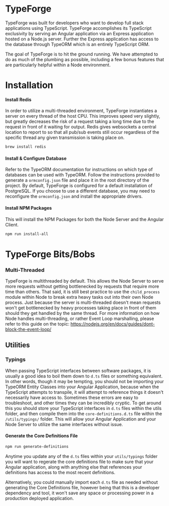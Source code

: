 # TypeForge

TypeForge was built for developers who want to develop full stack applications using TypeScript. TypeForge accomplishes its TypeScript exclusivity by serving an Angular application via an Express application hosted on a Node.js server. Further the Express application has access to the database through TypeORM which is an entirely TypeScript ORM.

The goal of TypeForge is to hit the ground running. We have attempted to do as much of the plumbing as possible, including a few bonus features that are particularly helpful within a Node environment.

# Installation
#### Install Redis
In order to utilize a multi-threaded environment, TypeForge instantiates a server on every thread of the host CPU. This improves speed very slightly, but greatly decreases the risk of a request taking a long time due to the request in front of it waiting for output. Redis gives websockets a central location to report to so that all pub/sub events still occur regardless of the specific thread any given transmission is taking place on.
```bash
brew install redis
```
#### Install & Configure Database
Refer to the TypeORM documentation for instructions on which type of databases can be used with TypeORM. Follow the instructions provided to generate a `ormconfig.json` file and place it in the root directory of the project. By default, TypeForge is configured for a default installation of PostgreSQL. If you choose to use a different database, you may need to reconfigure the `ormconfig.json` and install the appropriate drivers.

#### Install NPM Packages
This will install the NPM Packages for both the Node Server and the Angular Client.
```bash
npm run install-all
```

# TypeForge Bits/Bobs
### Multi-Threaded
TypeForge is multithreaded by default. This allows the Node Server to serve more requests without getting bottlenecked by requests that require more time than others. That said, it is still best practice to use the `child_process` module within Node to break extra heavy tasks out into their own Node process. Just because the server is multi-threaded doesn't mean requests won't get bottlenecked by heavy processes taking place in front of them should they get handled by the same thread. For more information on how Node handles multi-threading, or rather Event Loop marshalling, please refer to this guide on the topic: https://nodejs.org/en/docs/guides/dont-block-the-event-loop/

## Utilities

### Typings
When passing TypeScript interfaces between software packages, it is usually a good idea to boil them down to `d.ts` files or something equivalent. In other words, though it may be tempting, you should not be importing your TypeORM Entity Classes into your Angular Application, because when the TypeScript attempts to transpile, it will attempt to reference things it doesn't necessarily have access to. Sometimes these errors are easy to troubleshoot, and other times they can be incredibly cryptic. To get around this you should store your TypeScript interfaces in `d.ts` files within the utils folder, and then compile them into the `core-definitions.d.ts` file within the `/utils/typings/` folder. This will allow your Angular Application and your Node Server to utilize the same interfaces without issue.
#### Generate the Core Definitions File
```bash
npm run generate-definitions
```

Anytime you update any of the `d.ts` files within your `utils/typings` folder you will want to regerate the core definitions file to make sure that your Angular application, along with anything else that references your definitions has access to the most recent definitions.

Alternatively, you could manually import each `d.ts` file as needed without generating the Core Definitions file, however being that this is a developer dependency and tool, it won't save any space or processing power in a production deployed application.